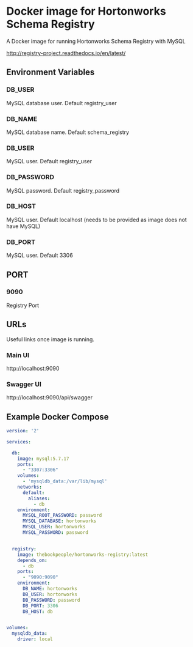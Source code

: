 # Docker image for Hortonworks Schema Registry

A Docker image for running Hortonworks Schema Registry with MySQL

http://registry-project.readthedocs.io/en/latest/

## Environment Variables

### DB_USER

MySQL database user. Default registry_user

### DB_NAME

MySQL database name. Default schema_registry

### DB_USER

MySQL user. Default registry_user


### DB_PASSWORD

MySQL password. Default registry_password


### DB_HOST

MySQL user. Default localhost (needs to be provided as image does not have MySQL)


### DB_PORT

MySQL user. Default 3306

## PORT

### 9090

Registry Port

## URLs

Useful links once image is running.


### Main UI

http://localhost:9090


### Swagger UI

http://localhost:9090/api/swagger


## Example Docker Compose

```yaml
version: '2'

services:

  db:
    image: mysql:5.7.17
    ports:
      - "3307:3306"
    volumes:
      - 'mysqldb_data:/var/lib/mysql'
    networks:
      default:
        aliases:
          - db
    environment:
      MYSQL_ROOT_PASSWORD: password
      MYSQL_DATABASE: hortonworks
      MYSQL_USER: hortonworks
      MYSQL_PASSWORD: password


  registry:
    image: thebookpeople/hortonworks-registry:latest
    depends_on:
      - db
    ports:
      - "9090:9090"
    environment:
      DB_NAME: hortonworks
      DB_USER: hortonworks
      DB_PASSWORD: password
      DB_PORT: 3306
      DB_HOST: db


volumes:
  mysqldb_data:
    driver: local
```
